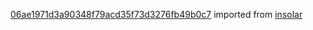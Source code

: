 [06ae1971d3a90348f79acd35f73d3276fb49b0c7](https://github.com/insolar/insolar/commit/06ae1971d3a90348f79acd35f73d3276fb49b0c7) imported from [insolar](https://github.com/insolar/insolar)
